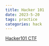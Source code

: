 ```yaml
---
title: Hacker 101
date: 2023-5-20
tags: practice
categories: hack
---
```


[Hacker101 CTF](https://ctf.hacker101.com/ctf)
